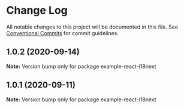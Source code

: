 # Change Log

All notable changes to this project will be documented in this file.
See [Conventional Commits](https://conventionalcommits.org) for commit guidelines.

## 1.0.2 (2020-09-14)

**Note:** Version bump only for package example-react-i18next

## 1.0.1 (2020-09-11)

**Note:** Version bump only for package example-react-i18next

